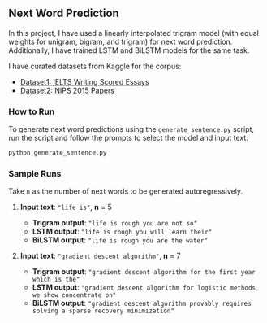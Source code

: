 ## Next Word Prediction

In this project, I have used a linearly interpolated trigram model (with equal weights for unigram, bigram, and trigram) for next word prediction. Additionally, I have trained LSTM and BiLSTM models for the same task.

I have curated datasets from Kaggle for the corpus:
- [Dataset1: IELTS Writing Scored Essays](https://www.kaggle.com/datasets/mazlumi/ielts-writing-scored-essays-dataset)
- [Dataset2: NIPS 2015 Papers](https://www.kaggle.com/datasets/benhamner/nips-2015-papers?select=Papers.csv)

### How to Run

To generate next word predictions using the `generate_sentence.py` script, run the script and follow the prompts to select the model and input text:

```bash
python generate_sentence.py
```

### Sample Runs

Take `n` as the number of next words to be generated autoregressively.

1. **Input text**: `"life is"`, **n** = 5
   - **Trigram output**: `"life is rough you are not so"`
   - **LSTM output**: `"life is rough you will learn their"`
   - **BiLSTM output**: `"life is rough you are the water"`

2. **Input text**: `"gradient descent algorithm"`, **n** = 7
   - **Trigram output**: `"gradient descent algorithm for the first year which is the"`
   - **LSTM output**: `"gradient descent algorithm for logistic methods we show concentrate on"`
   - **BiLSTM output**: `"gradient descent algorithm provably requires solving a sparse recovery minimization"`
   

